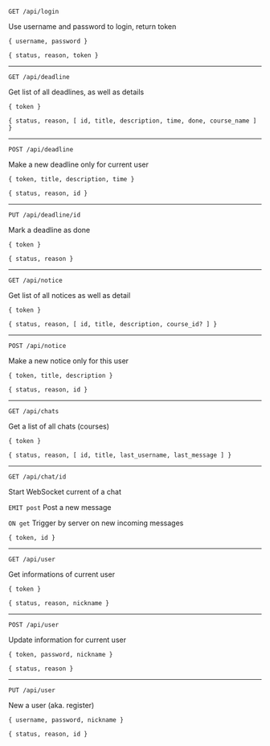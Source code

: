 `GET /api/login`

Use username and password to login, return token

`{ username, password }`

`{ status, reason, token }`

---

`GET /api/deadline`

Get list of all deadlines, as well as details

`{ token }`

`{ status, reason, [ id, title, description, time, done, course_name ] }`

---

`POST /api/deadline`

Make a new deadline only for current user

`{ token, title, description, time }`

`{ status, reason, id }`

---

`PUT /api/deadline/id`

Mark a deadline as done

`{ token }`

`{ status, reason }`

---

`GET /api/notice`

Get list of all notices as well as detail

`{ token }`

`{ status, reason, [ id, title, description, course_id? ] }`

---

`POST /api/notice`

Make a new notice only for this user

`{ token, title, description }`

`{ status, reason, id }`

---

`GET /api/chats`

Get a list of all chats (courses)

`{ token }`

`{ status, reason, [ id, title, last_username, last_message ] }`

---

`GET /api/chat/id`

Start WebSocket current of a chat

`EMIT post` Post a new message

`ON get` Trigger by server on new incoming messages

`{ token, id }`

---

`GET /api/user`

Get informations of current user

`{ token }`

`{ status, reason, nickname }`

---

`POST /api/user`

Update information for current user

`{ token, password, nickname }`

`{ status, reason }`

---

`PUT /api/user`

New a user (aka. register)

`{ username, password, nickname }`

`{ status, reason, id }`
